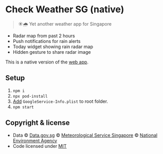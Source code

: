 # Check Weather SG (native)

> ☀️🌧 Yet another weather app for Singapore

- Radar map from past 2 hours
- Push notifications for rain alerts
- Today widget showing rain radar map
- Hidden gesture to share radar image

This is a native version of the [web app](https://github.com/cheeaun/checkweather-sg).

## Setup

1. `npm i`
2. `npx pod-install`
3. [Add](https://firebase.google.com/docs/ios/setup#add-config-file) `GoogleService-Info.plist` to root folder.
4. `npm start`

## Copyright & license

- Data © [Data.gov.sg](https://data.gov.sg/privacy-and-website-terms#site-terms) © [Meteorological Service Singapore](http://www.weather.gov.sg/terms-of-use) © [National Environment Agency](http://www.nea.gov.sg/open-data-licence/)
- Code licensed under [MIT](https://cheeaun.mit-license.org/)
